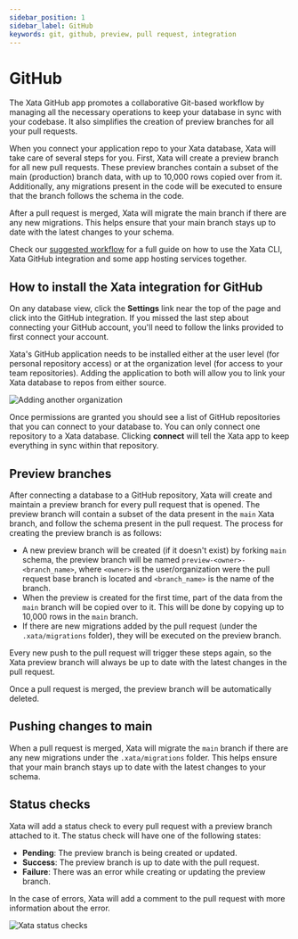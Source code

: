 ```yaml
---
sidebar_position: 1
sidebar_label: GitHub
keywords: git, github, preview, pull request, integration
---
```


# GitHub

The Xata GitHub app promotes a collaborative Git-based workflow by managing all the necessary operations to keep your database in sync with your codebase. It also simplifies the creation of preview branches for all your pull requests.

When you connect your application repo to your Xata database, Xata will take care of several steps for you. First, Xata will create a preview branch for all new pull requests. These preview branches contain a subset of the main (production) branch data, with up to 10,000 rows copied over from it. Additionally, any migrations present in the code will be executed to ensure that the branch follows the schema in the code.

After a pull request is merged, Xata will migrate the main branch if there are any new migrations. This helps ensure that your main branch stays up to date with the latest changes to your schema.

Check our [suggested workflow](/getting-started/workflow) for a full guide on how to use the Xata CLI, Xata GitHub integration and some app hosting services together.

## How to install the Xata integration for GitHub

On any database view, click the **Settings** link near the top of the page and click into the GitHub integration. If you missed the last step about connecting your GitHub account, you'll need to follow the links provided to first connect your account.

Xata's GitHub application needs to be installed either at the user level (for personal repository access) or at the organization level (for access to your team repositories). Adding the application to both will allow you to link your Xata database to repos from either source.

![Adding another organization](/docs/images/docs/workflow/add-github-organization.png)

Once permissions are granted you should see a list of GitHub repositories that you can connect to your database to. You can only connect one repository to a Xata database. Clicking **connect** will tell the Xata app to keep everything in sync within that repository.

## Preview branches

After connecting a database to a GitHub repository, Xata will create and maintain a preview branch for every pull request that is opened. The preview branch will contain a subset of the data present in the `main` Xata branch, and follow the schema present in the pull request. The process for creating the preview branch is as follows:

  * A new preview branch will be created (if it doesn't exist) by forking `main` schema, the preview branch will be named `preview-<owner>-<branch_name>`, where `<owner>` is the user/organization were the pull request base branch is located and `<branch_name>` is the name of the branch.
  * When the preview is created for the first time, part of the data from the `main` branch will be copied over to it. This will be done by copying up to 10,000 rows in the `main` branch.
  * If there are new migrations added by the pull request (under the `.xata/migrations` folder), they will be executed on the preview branch.

Every new push to the pull request will trigger these steps again, so the Xata preview branch will always be up to date with the latest changes in the pull request.

Once a pull request is merged, the preview branch will be automatically deleted.

## Pushing changes to main

When a pull request is merged, Xata will migrate the `main` branch if there are any new migrations under the `.xata/migrations` folder. This helps ensure that your main branch stays up to date with the latest changes to your schema.

## Status checks

Xata will add a status check to every pull request with a preview branch attached to it. The status check will have one of the following states:

  * **Pending**: The preview branch is being created or updated.
  * **Success**: The preview branch is up to date with the pull request.
  * **Failure**: There was an error while creating or updating the preview branch.

In the case of errors, Xata will add a comment to the pull request with more information about the error.

![Xata status checks](/docs/images/docs/workflow/github-checks.png)

